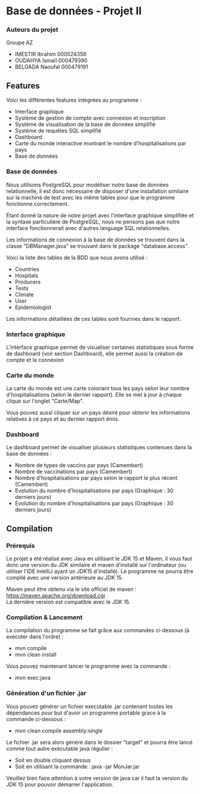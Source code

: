 # Base de données - Projet II
### Auteurs du projet
Groupe AZ
* IMESTIR Ibrahim 000524358
* OUDAHYA Ismaïl 000479390
* BELGADA Naoufal 000479191

## Features
Voici les différentes features intégrées au programme :
- Interface graphique
- Système de gestion de compte avec connexion et inscription
- Système de visualisation de la base de données simplifié
- Système de requêtes SQL simplifié
- Dashboard
- Carte du monde interactive montrant le nombre d'hospitalisations par pays
- Base de données

### Base de données
Nous utilisons PostgreSQL pour modéliser notre base de données relationnelle, il est donc nécessaire de disposer
d'une installation similaire sur la machine de test avec les même tables pour que le programme fonctionne
correctement.

Étant donné la nature de notre projet avec l'interface graphique simplifiée et la syntaxe particulière 
de PostgreSQL, nous ne pensons pas que notre interface fonctionnerait avec d'autres language SQL relationnelles.

Les informations de connexion à la base de données se trouvent dans la classe "DBManager.java"
se trouvant dans le package "database.access".

Voici la liste des tables de la BDD que nous avons utilisé :
- Countries
- Hospitals
- Producers
- Tests
- Climate
- User
- Epidemiologist

Les informations détaillées de ces tables sont fournies dans le rapport.

### Interface graphique
L'interface graphique permet de visualiser certaines statistiques sous forme de dashboard (voir section Dashboard), elle permet aussi la création de compte et la connexion

### Carte du monde
La carte du monde est une carte coloriant tous les pays selon leur nombre d'hospitalisations (selon le dernier rapport).
Elle se met à jour à chaque clique sur l'onglet "Carte/Map". 

Vous pouvez aussi cliquer sur un pays désiré pour obtenir 
les informations relatives à ce pays et au dernier rapport émis.

### Dashboard
Le dashboard permet de visualiser plusieurs statistiques contenues dans la base de données :
- Nombre de types de vaccins par pays (Camembert)
- Nombre de vaccinations par pays (Camembert)
- Nombre d'hospitalisations par pays selon le rapport le plus récent (Camembert)
- Evolution du nombre d'hospitalisations par pays (Graphique : 30 derniers jours)
- Evolution du nombre d'hospitalisations par pays (Graphique : 30 derniers jours)

## Compilation
### Prérequis
Le projet a été réalisé avec Java en utilisant le JDK 15 et Maven, il vous faut donc une version du JDK similaire et maven d'installé sur l'ordinateur
(ou utiliser l'IDE IntelliJ ayant un JDK15 d'installé).
Le programme ne pourra être compilé avec une version antérieure au JDK 15.

Maven peut être obtenu via le site officiel de maven : https://maven.apache.org/download.cgi \
La dernière version est compatible avec le JDK 15.

### Compilation & Lancement
La compilation du programme se fait grâce aux commandes ci-dessous (à exécuter dans l'ordre) :
* mvn compile
* mvn clean install

Vous pouvez maintenant lancer le programme avec la commande : 
* mvn exec:java

### Génération d'un fichier .jar
Vous pouvez générer un fichier executable .jar contenant toutes les dépendances pour but d'avoir un programme portable grace à la commande ci-dessous :
* mvn clean compile assembly:single

Le fichier .jar sera alors généré dans le dossier "target" et pourra être lancé comme tout autre exécutable java régulier :
* Soit en double cliquant dessus
* Soit en utilisant la commande : java -jar MonJar.jar

Veuillez bien faire attention à votre version de java car il faut la version du JDK 15 pour pouvoir démarrer l'application.

